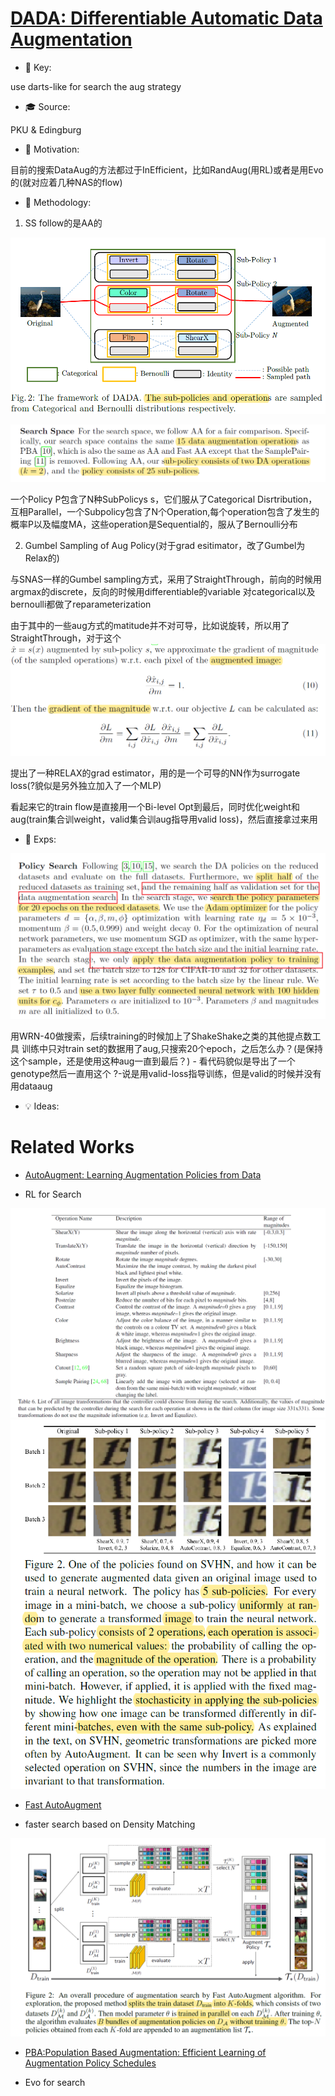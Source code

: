 # [DADA: Differentiable Automatic Data Augmentation](https://arxiv.org/abs/2003.03780v3)

* 🔑 Key:         

use darts-like for search the aug strategy

* 🎓 Source: 

PKU & Edingburg

* 🌱 Motivation: 

目前的搜索DataAug的方法都过于InEfficient，比如RandAug(用RL)或者是用Evo的(就对应着几种NAS的flow)

* 💊 Methodology: 

1. SS follow的是AA的

![](https://github.com/A-suozhang/MyPicBed/raw/master//img/20210116124744.png)

![](https://github.com/A-suozhang/MyPicBed/raw/master//img/20210116131929.png)

一个Policy P包含了N种SubPolicys s，它们服从了Categorical Disrtribution，互相Parallel，一个Subpolicy包含了N个Operation,每个operation包含了发生的概率P以及幅度MA，这些operation是Sequential的，服从了Bernoulli分布

2. Gumbel Sampling of Aug Policy(对于grad esitimator，改了Gumbel为Relax的)

与SNAS一样的Gumbel sampling方式，采用了StraightThrough，前向的时候用argmax的discrete，反向的时候用differentiable的variable
对categorical以及bernoulli都做了reparameterization

由于其中的一些aug方式的matitude并不对可导，比如说旋转，所以用了StraightThrough，对于这个
![](https://github.com/A-suozhang/MyPicBed/raw/master//img/20210116125654.png)

提出了一种RELAX的grad estimator，用的是一个可导的NN作为surrogate loss(?貌似是另外独立加入了一个MLP)

看起来它的train flow是直接用一个Bi-level Opt到最后，同时优化weight和aug(train集合训weight，valid集合训aug指导用valid loss)，然后直接拿过来用

* 📐 Exps:

![](https://github.com/A-suozhang/MyPicBed/raw/master//img/20210116132736.png)

用WRN-40做搜索，后续training的时候加上了ShakeShake之类的其他提点数工具
训练中只对train set的数据用了aug,只搜索20个epoch，之后怎么办？(是保持这个sample，还是使用这种aug一直到最后？) - 看代码貌似是导出了一个genotype然后一直用这个
?-说是用valid-loss指导训练，但是valid的时候并没有用dataaug

* 💡 Ideas:  


# Related Works

- [AutoAugment: Learning Augmentation Policies from Data](http://arxiv.org/abs/1805.09501)

- RL for Search

![](https://github.com/A-suozhang/MyPicBed/raw/master//img/20210116140406.png)
![](https://github.com/A-suozhang/MyPicBed/raw/master//img/20210116140604.png)

- [Fast AutoAugment](http://arxiv.org/abs/1905.00397)

- faster search based on Density Matching

![](https://github.com/A-suozhang/MyPicBed/raw/master//img/20210116141216.png)


- [PBA:Population Based Augmentation: Efficient Learning of Augmentation Policy Schedules](http://arxiv.org/abs/1905.05393)

- Evo for search



